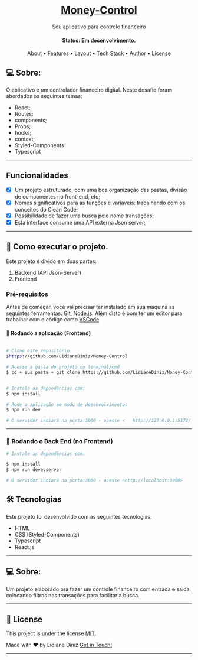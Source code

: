 <h1 align="center">
    <a href="#"> Money-Control </a>
</h1>

<p align="center"> Seu aplicativo para controle financeiro </p>

<h4 align="center"> 
	 Status: Em desenvolvimento.
</h4>

<p align="center">
 <a href="#-about">About</a> •
 <a href="#-Features">Features</a> •
 <a href="#-layout">Layout</a> • 
 <a href="#-tech-stack">Tech Stack</a> • 
 <a href="#-author">Author</a> • 
 <a href="#-license">License</a>

</p>

## 💻 Sobre:

O aplicativo é um controlador financeiro digital.
Neste desafio foram abordados os seguintes temas:

- React;
- Routes;
- components;
- Props;
- hooks;
- context;
- Styled-Components
- Typescript

---

## Funcionalidades

- [x] Um projeto estruturado, com uma boa organização das pastas, divisão de componentes no front-end, etc;
- [x] Nomes significativos para as funções e variáveis: trabalhando com os conceitos do Clean Code;
- [x] Possibilidade de fazer uma busca pelo nome transações;
- [x] Esta interface consume uma API externa Json server;

---

## 🚀 Como executar o projeto.

Este projeto é divido em duas partes:
1. Backend (API Json-Server) 
2. Frontend 


### Pré-requisitos

Antes de começar, você vai precisar ter instalado em sua máquina as seguintes ferramentas:
[Git](https://git-scm.com), [Node.js](https://nodejs.org/en/). 
Além disto é bom ter um editor para trabalhar com o código como [VSCode](https://code.visualstudio.com/)



#### 🎲 Rodando a aplicação (Frontend)

```bash

# Clone este repositório
$https://github.com/LidianeDiniz/Money-Control

# Acesse a pasta do projeto no terminal/cmd
$ cd + sua pasta + git clone https://github.com/LidianeDiniz/Money-Control


# Instale as dependências com:
$ npm install

# Rode a aplicação em modo de desenvolvimento:
$ npm run dev

# O servidor inciará na porta:3000 - acesse <   http://127.0.0.1:5173/ >
```
---

### 🎲 Rodando o Back End (no Frontend)
```bash
# Instale as dependências com:

$ npm install
$ npm run deve:server

# O servidor inciará na porta:3000 - acesse <http://localhost:3000>
```


## 🛠 Tecnologias

Este projeto foi desenvolvido com as seguintes tecnologias:

- HTML
- CSS (Styled-Components)
- Typescript
- React.js

---


## 💻 Sobre:


Um projeto elaborado pra fazer um controle financeiro com entrada e saída, colocando filtros nas transações para facilitar a busca.



---

## 📝 License

This project is under the license [MIT](./LICENSE).

Made with ❤️ by Lidiane Diniz  [Get in Touch!](https://www.linkedin.com/in/lidiane-cristina-diniz)

---
